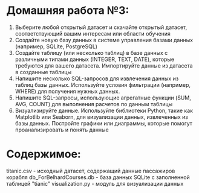 # Домашняя работа №3:  

1. Выберите любой открытый датасет и скачайте открытый датасет, соответствующий вашим интересам или области обучения  
2. Создайте новую базу данных в системе управления базами данных (например, SQLite, PostgreSQL)  
3. Создайте таблицу (или несколько таблиц) в базе данных с различными типами данных (INTEGER, TEXT, DATE), которые требуются для вашего датасета. Импортируйте данные из датасета в созданные таблицы  
4. Напишите несколько SQL-запросов для извлечения данных из таблиц базы данных. Используйте условия фильтрации (например, WHERE) для получения нужных данных.
5. Напишите SQL-запросы, использующие агрегатные функции (SUM, AVG, COUNT) для выполнения расчетов по данным таблицы  
6. Визуализируйте данные. Используйте библиотеки Python, такие как Matplotlib или Seaborn, для визуализации данных, извлеченных из базы данных. Постройте графики или диаграммы, которые помогут проанализировать и понять данные  

# Содержимое:   
 titanic.csv - исходный датасет, содержащий данные пассажиров корабля
 db_ForBelhardCourses.db - база данных SQLite с заполненной таблицей "tianic"
 visualization.py - модуль для визуализации данных 